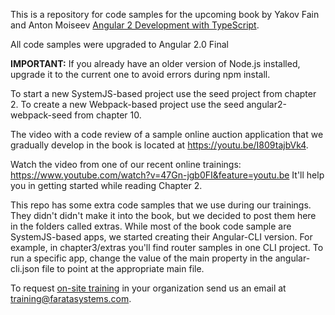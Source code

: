 This is a repository for code samples for the upcoming book by Yakov Fain and Anton Moiseev <a href="https://manning.com/books/angular-2-development-with-typescript">Angular 2 Development with TypeScript</a>. 

All code samples were upgraded to Angular 2.0 Final

**IMPORTANT:** If you already have an older version of Node.js installed, upgrade it to the current one to avoid errors during npm install.

To start a new SystemJS-based project use the seed project from chapter 2. To create a new Webpack-based project use the seed angular2-webpack-seed from chapter 10.

The video with a code review of a sample online auction application that we gradually develop in the book is located at https://youtu.be/I809tajbVk4.

Watch the video from one of our recent online trainings:
https://www.youtube.com/watch?v=47Gn-jgb0FI&feature=youtu.be
It'll help you in getting started while reading Chapter 2.

This repo has some extra code samples that we use during our trainings. They didn't didn't make it into the book, but we decided to post them here in the folders called extras. While most of the book code sample are SystemJS-based apps, we started creating their Angular-CLI version. For example, in chapter3/extras you'll find router samples in one CLI project. To run a specific app, change the value of the main property in the angular-cli.json file to point at the appropriate main file.

To request [on-site training](https://yakovfain.com/2016/10/01/angular-2-training-for-your-organization/) in your organization send us an email at training@faratasystems.com. 
